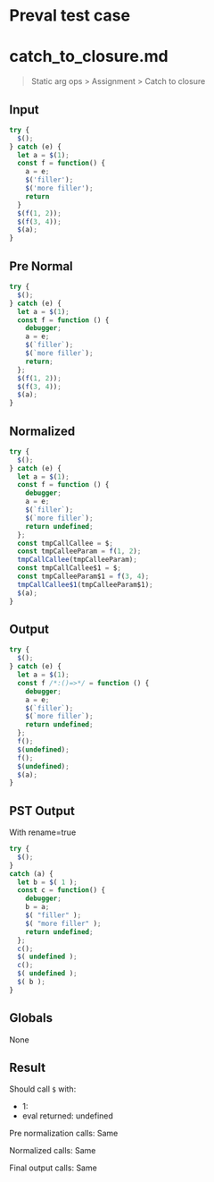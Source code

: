 # Preval test case

# catch_to_closure.md

> Static arg ops > Assignment > Catch to closure
>
>

## Input

`````js filename=intro
try {
  $();
} catch (e) {
  let a = $(1);
  const f = function() {
    a = e;
    $('filler');
    $('more filler');
    return
  }
  $(f(1, 2));
  $(f(3, 4));
  $(a);
}
`````

## Pre Normal


`````js filename=intro
try {
  $();
} catch (e) {
  let a = $(1);
  const f = function () {
    debugger;
    a = e;
    $(`filler`);
    $(`more filler`);
    return;
  };
  $(f(1, 2));
  $(f(3, 4));
  $(a);
}
`````

## Normalized


`````js filename=intro
try {
  $();
} catch (e) {
  let a = $(1);
  const f = function () {
    debugger;
    a = e;
    $(`filler`);
    $(`more filler`);
    return undefined;
  };
  const tmpCallCallee = $;
  const tmpCalleeParam = f(1, 2);
  tmpCallCallee(tmpCalleeParam);
  const tmpCallCallee$1 = $;
  const tmpCalleeParam$1 = f(3, 4);
  tmpCallCallee$1(tmpCalleeParam$1);
  $(a);
}
`````

## Output


`````js filename=intro
try {
  $();
} catch (e) {
  let a = $(1);
  const f /*:()=>*/ = function () {
    debugger;
    a = e;
    $(`filler`);
    $(`more filler`);
    return undefined;
  };
  f();
  $(undefined);
  f();
  $(undefined);
  $(a);
}
`````

## PST Output

With rename=true

`````js filename=intro
try {
  $();
}
catch (a) {
  let b = $( 1 );
  const c = function() {
    debugger;
    b = a;
    $( "filler" );
    $( "more filler" );
    return undefined;
  };
  c();
  $( undefined );
  c();
  $( undefined );
  $( b );
}
`````

## Globals

None

## Result

Should call `$` with:
 - 1: 
 - eval returned: undefined

Pre normalization calls: Same

Normalized calls: Same

Final output calls: Same

